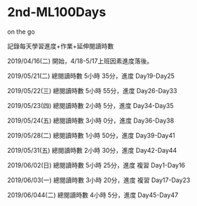 # 2nd-ML100Days
on the go 

記錄每天學習進度+作業+延伸閱讀時數


2019/04/16(二) 開始，4/18-5/17上班因素進度落後。


2019/05/21(二) 總閱讀時數 5小時 35分，進度 Day19-Day25


2019/05/22(三) 總閱讀時數 5小時 55分，進度 Day26-Day33


2019/05/23(四) 總閱讀時數 2小時 5分，進度 Day34-Day35


2019/05/24(五) 總閱讀時數 3小時 0分，進度 Day36-Day38


2019/05/28(二) 總閱讀時數 1小時 50分，進度 Day39-Day41


2019/05/31(五) 總閱讀時數 2小時 30分，進度 Day42-Day44


2019/06/02(日) 總閱讀時數 5小時 25分，進度 複習 Day1-Day16


2019/06/03(一) 總閱讀時數 3小時 20分，進度 複習 Day17-Day23


2019/06/044(二) 總閱讀時數 4小時 5分，進度 Day45-Day47

